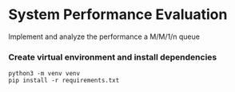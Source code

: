 # System Performance Evaluation
Implement and analyze the performance a M/M/1/n queue

### Create virtual environment and install dependencies

```
python3 -m venv venv
pip install -r requirements.txt
```

